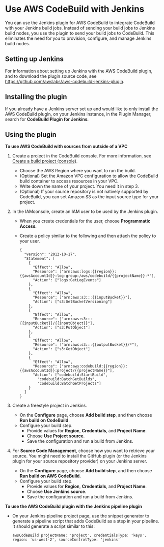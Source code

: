# Use AWS CodeBuild with Jenkins<a name="jenkins-plugin"></a>

You can use the Jenkins plugin for AWS CodeBuild to integrate CodeBuild with your Jenkins build jobs\. Instead of sending your build jobs to Jenkins build nodes, you use the plugin to send your build jobs to CodeBuild\. This eliminates the need for you to provision, configure, and manage Jenkins build nodes\.

## Setting up Jenkins<a name="setup-jenkins"></a>

For information about setting up Jenkins with the AWS CodeBuild plugin, and to download the plugin source code, see [ https://github\.com/awslabs/aws\-codebuild\-jenkins\-plugin](https://github.com/awslabs/aws-codebuild-jenkins-plugin)\.

## Installing the plugin<a name="plugin-installation"></a>

If you already have a Jenkins server set up and would like to only install the AWS CodeBuild plugin, on your Jenkins instance, in the Plugin Manager, search for **CodeBuild Plugin for Jenkins**\.

## Using the plugin<a name="plugin-usage"></a><a name="source-available-outside-of-your-vpc"></a>

**To use AWS CodeBuild with sources from outside of a VPC**

1. Create a project in the CodeBuild console\. For more information, see [Create a build project \(console\)](create-project-console.md)\. 
   + Choose the AWS Region where you want to run the build\.
   + \(Optional\) Set the Amazon VPC configuration to allow the CodeBuild build container to access resources in your VPC\.
   + Write down the name of your project\. You need it in step 3\.
   + \(Optional\) If your source repository is not natively supported by CodeBuild, you can set Amazon S3 as the input source type for your project\.

1. In the IAMconsole, create an IAM user to be used by the Jenkins plugin\. 
   + When you create credentials for the user, choose **Programmatic Access**\.
   + Create a policy similar to the following and then attach the policy to your user\.

     ```
     {
       "Version": "2012-10-17",
       "Statement": [
         {
           "Effect": "Allow",
           "Resource": ["arn:aws:logs:{{region}}:{{awsAccountId}}:log-group:/aws/codebuild/{{projectName}}:*"],
           "Action": ["logs:GetLogEvents"]
         },
         {
           "Effect": "Allow",
           "Resource": ["arn:aws:s3:::{{inputBucket}}"],
           "Action": ["s3:GetBucketVersioning"]
         },
         {
           "Effect": "Allow",
           "Resource": ["arn:aws:s3:::{{inputBucket}}/{{inputObject}}"],
           "Action": ["s3:PutObject"]
         },
         {
           "Effect": "Allow",
           "Resource": ["arn:aws:s3:::{{outputBucket}}/*"],
           "Action": ["s3:GetObject"]
         },
         {
           "Effect": "Allow",
           "Resource": ["arn:aws:codebuild:{{region}}:{{awsAccountId}}:project/{{projectName}}"],
           "Action": ["codebuild:StartBuild",
             "codebuild:BatchGetBuilds",
             "codebuild:BatchGetProjects"]
         }
       ]
     }
     ```

1. Create a freestyle project in Jenkins\.
   + On the **Configure** page, choose **Add build step**, and then choose **Run build on CodeBuild**\.
   + Configure your build step\.
     + Provide values for **Region**, **Credentials**, and **Project Name**\.
     + Choose **Use Project source**\.
     + Save the configuration and run a build from Jenkins\.

1. For **Source Code Management**, choose how you want to retrieve your source\. You might need to install the GitHub plugin \(or the Jenkins plugin for your source repository provider\) on your Jenkins server\.
   + On the **Configure** page, choose **Add build step**, and then choose **Run build on AWS CodeBuild**\.
   + Configure your build step\.
     + Provide values for **Region**, **Credentials**, and **Project Name**\.
     + Choose **Use Jenkins source**\.
     + Save the configuration and run a build from Jenkins\.<a name="jenkins-pipeline-plugin"></a>

**To use the AWS CodeBuild plugin with the Jenkins pipeline plugin**
+ On your Jenkins pipeline project page, use the snippet generator to generate a pipeline script that adds CodeBuild as a step in your pipeline\. It should generate a script similar to this:

  ```
  awsCodeBuild projectName: 'project', credentialsType: 'keys', region: 'us-west-2', sourceControlType: 'jenkins'
  ```